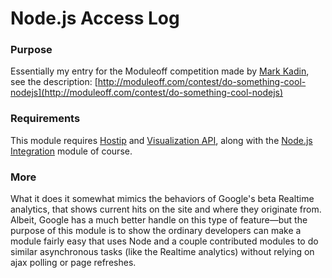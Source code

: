 # Node.js Access Log

### Purpose
Essentially my entry for the Moduleoff competition made by [Mark Kadin](http://mrkadin.com/), see the description: [http://moduleoff.com/contest/do-something-cool-nodejs](http://moduleoff.com/contest/do-something-cool-nodejs)

### Requirements
This module requires [Hostip](http://drupal.org/project/hostip) and [Visualization API](http://drupal.org/project/visualization), along with the [Node.js Integration](http://drupal.org/project/nodejs) module of course.

### More
What it does it somewhat mimics the behaviors of Google's beta Realtime analytics, that shows current hits on the site and where they originate from. Albeit, Google has a much better handle on this type of feature—but the purpose of this module is to show the ordinary developers can make a module fairly easy that uses Node and a couple contributed modules to do similar asynchronous tasks (like the Realtime analytics) without relying on ajax polling or page refreshes.